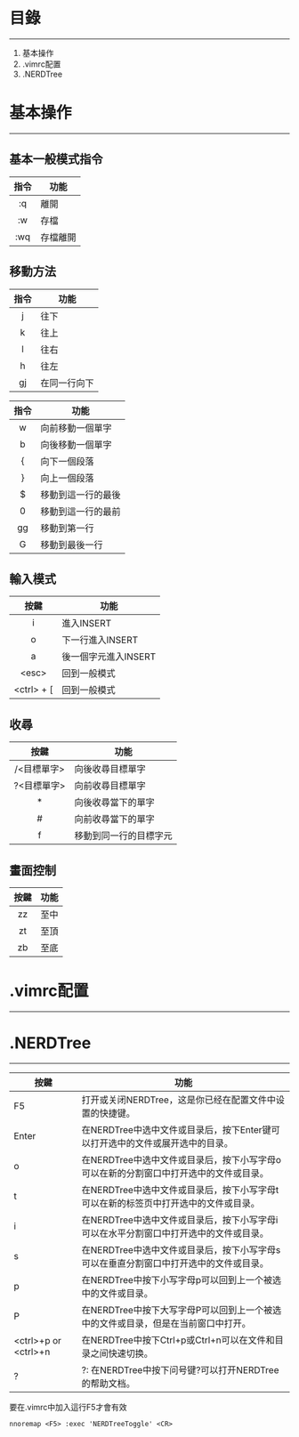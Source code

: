 # 目錄
---
1. 基本操作
1. .vimrc配置
1. .NERDTree


# 基本操作
----
## 基本一般模式指令

|指令|功能|
|:-:|---|
|\:q|離開|
|\:w|存檔|
|\:wq|存檔離開|

## 移動方法

|指令|功能|
|:-:|---|
|j|往下|
|k|往上|
|l|往右|
|h|往左|
|gj|在同一行向下|

|指令|功能|
|:-:|---|
|w|向前移動一個單字|
|b|向後移動一個單字|
|{|向下一個段落|
|}|向上一個段落|
|$|移動到這一行的最後|
|0|移動到這一行的最前|
|gg|移動到第一行|
|G|移動到最後一行|


## 輸入模式
|按鍵|功能|
|:--:|--|
|i|進入INSERT|
|o|下一行進入INSERT|
|a|後一個字元進入INSERT|
|\<esc> |回到一般模式|
|\<ctrl> + [|回到一般模式 |

## 收尋
|按鍵|功能|
|:--:|--|
|/\<目標單字>|向後收尋目標單字|
|?\<目標單字>|向前收尋目標單字|
|\*|向後收尋當下的單字|
|\#|向前收尋當下的單字|
|f|移動到同一行的目標字元|

## 畫面控制
|按鍵|功能|
|:--:|--|
|zz|至中|
|zt|至頂|
|zb|至底|

# .vimrc配置

----

# .NERDTree

----
|按鍵|功能|
|--|--|
|F5|打开或关闭NERDTree，这是你已经在配置文件中设置的快捷键。|
|Enter |在NERDTree中选中文件或目录后，按下Enter键可以打开选中的文件或展开选中的目录。 |
|o| 在NERDTree中选中文件或目录后，按下小写字母o可以在新的分割窗口中打开选中的文件或目录。|
|t| 在NERDTree中选中文件或目录后，按下小写字母t可以在新的标签页中打开选中的文件或目录。|
|i|在NERDTree中选中文件或目录后，按下小写字母i可以在水平分割窗口中打开选中的文件或目录。 |
|s|在NERDTree中选中文件或目录后，按下小写字母s可以在垂直分割窗口中打开选中的文件或目录。 |
|p|在NERDTree中按下小写字母p可以回到上一个被选中的文件或目录。 |
|P| 在NERDTree中按下大写字母P可以回到上一个被选中的文件或目录，但是在当前窗口中打开。 |
|\<ctrl>+p or \<ctrl>+n|在NERDTree中按下Ctrl+p或Ctrl+n可以在文件和目录之间快速切换。|
|?|?: 在NERDTree中按下问号键?可以打开NERDTree的帮助文档。|

要在.vimrc中加入這行F5才會有效
```    
nnoremap <F5> :exec 'NERDTreeToggle' <CR>
```    
